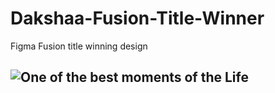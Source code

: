 # Dakshaa-Fusion-Title-Winner
Figma Fusion title winning design

![One of the best moments of the Life](https://github.com/user-attachments/assets/a9c0a2f9-0517-4693-ad18-0e30b6892f5f)
---
